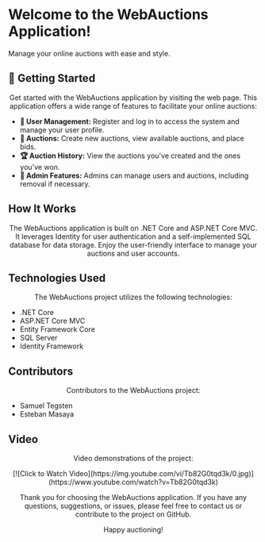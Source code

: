 <p align="center">
  <h1>Welcome to the WebAuctions Application!</h1>
  <p>Manage your online auctions with ease and style.</p>
</p>

## 🚀 Getting Started

<p align="center">
  Get started with the WebAuctions application by visiting the web page. This application offers a wide range of features to facilitate your online auctions:
</p>

- **🔗 User Management:** Register and log in to access the system and manage your user profile.
- **🛒 Auctions:** Create new auctions, view available auctions, and place bids.
- **🏆 Auction History:** View the auctions you've created and the ones you've won.
- **🔧 Admin Features:** Admins can manage users and auctions, including removal if necessary.

## How It Works

<p align="center">
  The WebAuctions application is built on .NET Core and ASP.NET Core MVC. It leverages Identity for user authentication and a self-implemented SQL database for data storage. Enjoy the user-friendly interface to manage your auctions and user accounts.
</p>

## Technologies Used

<p align="center">
  The WebAuctions project utilizes the following technologies:
</p>

- .NET Core
- ASP.NET Core MVC
- Entity Framework Core
- SQL Server
- Identity Framework

## Contributors

<p align="center">
  Contributors to the WebAuctions project:
</p>

- Samuel Tegsten
- Esteban Masaya

## Video

<p align="center">
  Video demonstrations of the project:
</p>

<p align="center">
  [![Click to Watch Video](https://img.youtube.com/vi/Tb82G0tqd3k/0.jpg)](https://www.youtube.com/watch?v=Tb82G0tqd3k)
</p>

<p align="center">
  Thank you for choosing the WebAuctions application. If you have any questions, suggestions, or issues, please feel free to contact us or contribute to the project on GitHub.
</p>

<p align="center">
  Happy auctioning!
</p>
